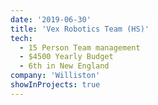 ```yaml
---
date: '2019-06-30'
title: 'Vex Robotics Team (HS)'
tech:
  - 15 Person Team management
  - $4500 Yearly Budget
  - 6th in New England
company: 'Williston'
showInProjects: true
---
```

